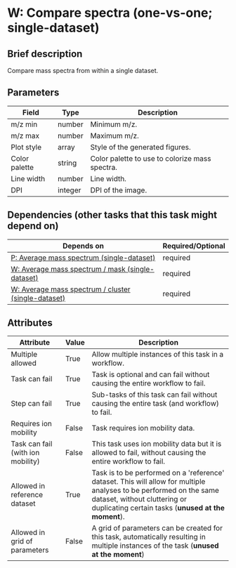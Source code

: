# W: Compare spectra (one-vs-one; single-dataset)

## Brief description
Compare mass spectra from within a single dataset.

## Parameters
| Field         | Type    | Description                                    |
|---------------|---------|------------------------------------------------|
| m/z min       | number  | Minimum m/z.                                   |
| m/z max       | number  | Maximum m/z.                                   |
| Plot style    | array   | Style of the generated figures.                |
| Color palette | string  | Color palette to use to colorize mass spectra. |
| Line width    | number  | Line width.                                    |
| DPI           | integer | DPI of the image.                              |



## Dependencies (other tasks that this task might depend on)
| Depends on                                                                                | Required/Optional   |
|-------------------------------------------------------------------------------------------|---------------------|
| [P: Average mass spectrum (single-dataset)](pre_average_spectrum.md)                      | required            |
| [W: Average mass spectrum / mask (single-dataset)](wf_mask_spectrum_single.md)            | required            |
| [W: Average mass spectrum / cluster (single-dataset)](wf_unsupervised_spectrum_single.md) | required            |



## Attributes
| Attribute                         | Value   | Description                                                                                                                                                                                              |
|-----------------------------------|---------|----------------------------------------------------------------------------------------------------------------------------------------------------------------------------------------------------------|
| Multiple allowed                  | True    | Allow multiple instances of this task in a workflow.                                                                                                                                                     |
| Task can fail                     | True    | Task is optional and can fail without causing the entire workflow to fail.                                                                                                                               |
| Step can fail                     | True    | Sub-tasks of this task can fail without causing the entire task (and workflow) to fail.                                                                                                                  |
| Requires ion mobility             | False   | Task requires ion mobility data.                                                                                                                                                                         |
| Task can fail (with ion mobility) | False   | This task uses ion mobility data but it is allowed to fail, without causing the entire workflow to fail.                                                                                                 |
| Allowed in reference dataset      | True    | Task is to be performed on a 'reference' dataset. This will allow for multiple analyses to be performed on the same dataset, without cluttering or duplicating certain tasks (**unused at the moment**). |
| Allowed in grid of parameters     | False   | A grid of parameters can be created for this task, automatically resulting in multiple instances of the task (**unused at the moment**)                                                                  |